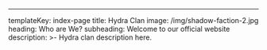 ---
templateKey: index-page
title: Hydra Clan
image: /img/shadow-faction-2.jpg
heading: Who are We?
subheading: Welcome to our official website
description: >-
  Hydra clan description here.